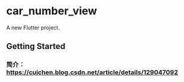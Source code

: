 # car_number_view

A new Flutter project.

## Getting Started

### 简介： https://cuichen.blog.csdn.net/article/details/129047092
